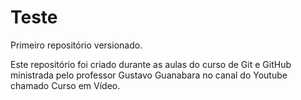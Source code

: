 # Teste
 Primeiro repositório versionado.

 Este repositório foi criado durante as aulas do curso de Git e GitHub ministrada pelo professor Gustavo Guanabara no canal do Youtube chamado Curso em Vídeo.
